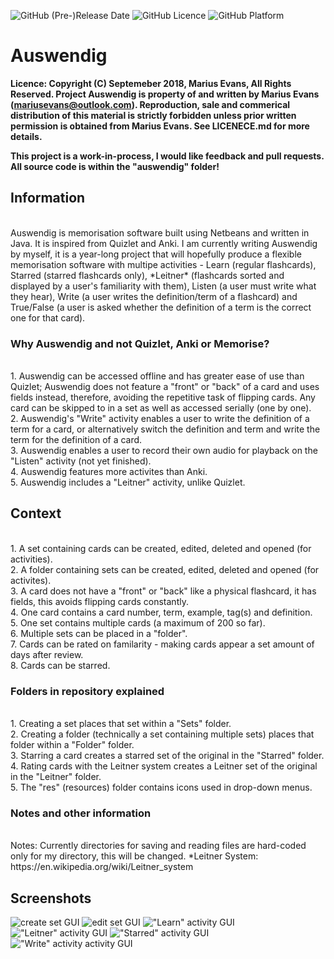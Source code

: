 
![GitHub (Pre-)Release Date](https://img.shields.io/badge/release%20date-november-brightgreen.svg?style=flat-square)
![GitHub Licence](https://img.shields.io/badge/licence-copyright-red.svg?style=flat-square)
![GitHub Platform](https://img.shields.io/badge/platform-windows-blue.svg?style=flat-square)

# Auswendig
**Licence: Copyright (C) Septemeber 2018, Marius Evans, All Rights Reserved. Project Auswendig is property of and written by Marius Evans (mariusevans@outlook.com). Reproduction, sale and commerical distribution of this material is strictly forbidden unless prior written permission is obtained from Marius Evans. See LICENECE.md for more details.**

**This project is a work-in-process, I would like feedback and pull requests. All source code is within the "auswendig" folder!**

## Information
<br />
Auswendig is memorisation software built using Netbeans and written in Java. It is inspired from Quizlet and Anki. 
I am currently writing Auswendig by myself, it is a year-long project that will hopefully produce a flexible memorisation software with multipe activities - Learn (regular flashcards), Starred (starred flashcards only), *Leitner* (flashcards sorted and displayed by a user's familiarity with them), Listen (a user must write what they hear), Write (a user writes the definition/term of a flashcard) and True/False (a user is asked whether the definition of a term is the correct one for that card).

### Why Auswendig and not Quizlet, Anki or Memorise?
<br />
1. Auswendig can be accessed offline and has greater ease of use than Quizlet; Auswendig does not feature a "front" or "back" of a card and uses fields instead, therefore, avoiding the repetitive task of flipping cards. Any card can be skipped to in a set as well as accessed serially (one by one). <br />
2. Auswendig's "Write" activity enables a user to write the definition of a term for a card, or alternatively switch the definition and term and write the term for the definition of a card. <br />
3. Auswendig enables a user to record their own audio for playback on the "Listen" activity (not yet finished). <br />
4. Auswendig features more activites than Anki. <br />
5. Auswendig includes a "Leitner" activity, unlike Quizlet.


## Context
<br />
1. A set containing cards can be created, edited, deleted and opened (for activities). <br />
2. A folder containing sets can be created, edited, deleted and opened (for activites). <br />
3. A card does not have a "front" or "back" like a physical flashcard, it has fields, this avoids flipping cards constantly. <br />
4. One card contains a card number, term, example, tag(s) and definition. <br />
5. One set contains multiple cards (a maximum of 200 so far). <br />
6. Multiple sets can be placed in a "folder". <br />
7. Cards can be rated on familarity - making cards appear a set amount of days after review. <br />
8. Cards can be starred.

### Folders in repository explained
<br />
1. Creating a set places that set within a "Sets" folder. <br />
2. Creating a folder (technically a set containing multiple sets) places that folder within a "Folder" folder. <br />
3. Starring a card creates a starred set of the original in the "Starred" folder. <br />
4. Rating cards with the Leitner system creates a Leitner set of the original in the "Leitner" folder. <br />
5. The "res" (resources) folder contains icons used in drop-down menus.

### Notes and other information
<br />
Notes: Currently directories for saving and reading files are hard-coded only for my directory, this will be changed.
*Leitner System: https://en.wikipedia.org/wiki/Leitner_system

## Screenshots

![create set GUI](https://raw.githubusercontent.com/MariusEvans/Auswendig/master/SCREENSHOTS/createSet.png)
![edit set GUI](https://raw.githubusercontent.com/MariusEvans/Auswendig/master/SCREENSHOTS/editSet.png)
!["Learn" activity GUI](https://raw.githubusercontent.com/MariusEvans/Auswendig/master/SCREENSHOTS/learnActivity.png)
!["Leitner" activity GUI](https://raw.githubusercontent.com/MariusEvans/Auswendig/master/SCREENSHOTS/leitnerActivity.png)
!["Starred" activity GUI](https://raw.githubusercontent.com/MariusEvans/Auswendig/master/SCREENSHOTS/starredActivity.png)
!["Write" activity activity GUI](https://raw.githubusercontent.com/MariusEvans/Auswendig/master/SCREENSHOTS/writeActivity.png)
